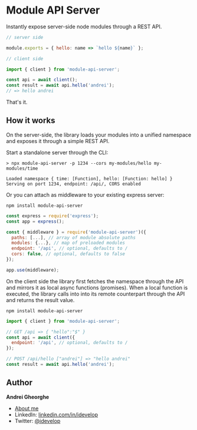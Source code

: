 # Module API Server

Instantly expose server-side node modules through a REST API.

```js
// server side

module.exports = { hello: name => `hello ${name}` };
```

```js
// client side

import { client } from 'module-api-server';

const api = await client();
const result = await api.hello('andrei');
// => hello andrei
```

That's it.

## How it works

On the server-side, the library loads your modules into a unified namespace and exposes it through a simple REST API.

Start a standalone server through the CLI:

```
> npx module-api-server -p 1234 --cors my-modules/hello my-modules/time

Loaded namespace { time: [Function], hello: [Function: hello] }
Serving on port 1234, endpoint: /api/, CORS enabled
```

Or you can attach as middleware to your existing express server:

```
npm install module-api-server
```

```js
const express = require('express');
const app = express();

const { middleware } = require('module-api-server')({
  paths: [...], // array of module absolute paths
  modules: {...}, // map of preloaded modules
  endpoint: '/api', // optional, defaults to /
  cors: false, // optional, defaults to false
});

app.use(middleware);
```

On the client side the library first fetches the namespace through the API and mirrors it as local async functions (promises). When a local function is executed, the library calls into into its remote counterpart through the API and returns the result value.

```
npm install module-api-server
```

```js
import { client } from 'module-api-server';

// GET /api => { "hello":"$" }
const api = await client({
  endpoint: '/api', // optional, defaults to /
});

// POST /api/hello ["andrei"] => "hello andrei"
const result = await api.hello('andrei');
```

## Author

**Andrei Gheorghe**

- [About me](https://andrei.codes)
- LinkedIn: [linkedin.com/in/idevelop](http://www.linkedin.com/in/idevelop)
- Twitter: [@idevelop](http://twitter.com/idevelop)
